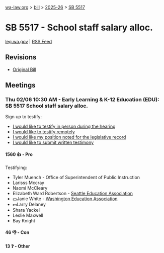 [wa-law.org](/) > [bill](/bill/) > [2025-26](/bill/2025-26/) > [SB 5517](/bill/2025-26/sb/5517/)

# SB 5517 - School staff salary alloc.
[leg.wa.gov](https://app.leg.wa.gov/billsummary?BillNumber=5517&Year=2025&Initiative=false) | [RSS Feed](./rss.xml)

## Revisions
* [Original Bill](1/)

## Meetings
### Thu 02/06 10:30 AM - Early Learning & K-12 Education (EDU): SB 5517 School staff salary alloc.
Sign up to testify:
* [I would like to testify in person during the hearing](https://app.leg.wa.gov/csi/Testifier/Add?chamber=House&mId=32675&aId=162608&caId=25231&tId=1)
* [I would like to testify remotely](https://app.leg.wa.gov/csi/Testifier/Add?chamber=House&mId=32675&aId=162608&caId=25231&tId=2)
* [I would like my position noted for the legislative record](https://app.leg.wa.gov/csi/Testifier/Add?chamber=House&mId=32675&aId=162608&caId=25231&tId=3)
* [I would like to submit written testimony](https://app.leg.wa.gov/csi/Testifier/Add?chamber=House&mId=32675&aId=162608&caId=25231&tId=4)

#### 1560 👍 - Pro
Testifying:
* Tyler Muench - Office of Superintendent of Public Instruction
* Larisss Mccray
* Naomi McCleary
* Elizabeth Ward Robertson - [Seattle Education Association](/org/seattle_education_association/)
* 💵Janie White - [Washington Education Association](/org/washington_education_association/)
* 💵Larry Delaney
* Shara Yackel
* Leslie Maxwell
* Bay Knight

#### 46 👎 - Con

#### 13 ❓ - Other
